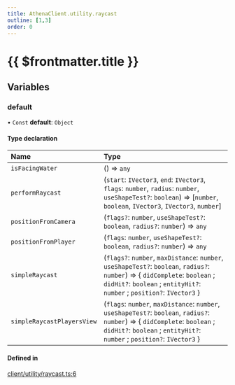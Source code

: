 ```yaml
---
title: AthenaClient.utility.raycast
outline: [1,3]
order: 0
---
```


# {{ $frontmatter.title }}


## Variables

### default

• `Const` **default**: `Object`

#### Type declaration

| Name | Type |
| :------ | :------ |
| `isFacingWater` | () => `any` |
| `performRaycast` | (`start`: `IVector3`, `end`: `IVector3`, `flags`: `number`, `radius`: `number`, `useShapeTest?`: `boolean`) => [`number`, `boolean`, `IVector3`, `IVector3`, `number`] |
| `positionFromCamera` | (`flags?`: `number`, `useShapeTest?`: `boolean`, `radius?`: `number`) => `any` |
| `positionFromPlayer` | (`flags`: `number`, `useShapeTest?`: `boolean`, `radius?`: `number`) => `any` |
| `simpleRaycast` | (`flags?`: `number`, `maxDistance`: `number`, `useShapeTest?`: `boolean`, `radius?`: `number`) => { `didComplete`: `boolean` ; `didHit?`: `boolean` ; `entityHit?`: `number` ; `position?`: `IVector3`  } |
| `simpleRaycastPlayersView` | (`flags`: `number`, `maxDistance`: `number`, `useShapeTest?`: `boolean`, `radius?`: `number`) => { `didComplete`: `boolean` ; `didHit?`: `boolean` ; `entityHit?`: `number` ; `position?`: `IVector3`  } |

#### Defined in

[client/utility/raycast.ts:6](https://github.com/Stuyk/altv-athena/blob/27ff03a/src/core/client/utility/raycast.ts#L6)
